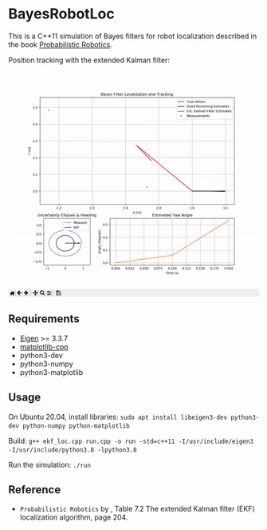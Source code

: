 # BayesRobotLoc

This is a C++11 simulation of Bayes filters for robot localization described in the book [Probabilistic Robotics](http://www.probabilistic-robotics.org/).

Position tracking with the extended Kalman filter:

![Extended Kalman Filter Demo](./demo.gif)


Requirements
------------

* [Eigen](http://eigen.tuxfamily.org) >= 3.3.7
* [matplotlib-cpp](https://github.com/lava/matplotlib-cpp)
* python3-dev
* python3-numpy
* python3-matplotlib


Usage
-----

On Ubuntu 20.04, install libraries:
`sudo apt install libeigen3-dev python3-dev python-numpy python-matplotlib`

Build:
`g++ ekf_loc.cpp run.cpp -o run -std=c++11 -I/usr/include/eigen3 -I/usr/include/python3.8 -lpython3.8`

Run the simulation:
`./run`

Reference
-------------
* `Probabilistic Robotics` by , Table 7.2 The extended Kalman filter (EKF) localization algorithm, page 204.
